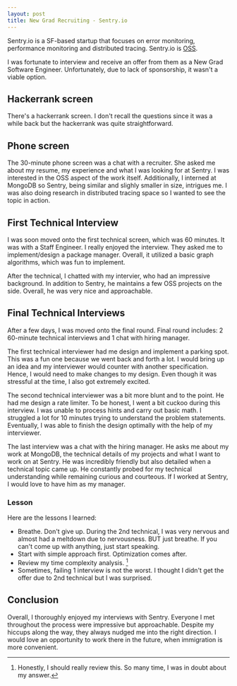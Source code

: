 ```yaml
---
layout: post
title: New Grad Recruiting - Sentry.io
---
```


Sentry.io is a SF-based startup that focuses on error monitoring, performance monitoring and distributed tracing. Sentry.io is [OSS](https://github.com/getsentry/sentry).

I was fortunate to interview and receive an offer from them as a New Grad Software Engineer. Unfortunately, due to lack of sponsorship, it wasn't a viable option.

## Hackerrank screen
There's a hackerrank screen. I don't recall the questions since it was a while back but the hackerrank was quite straightforward.

## Phone screen
The 30-minute phone screen was a chat with a recruiter. She asked me about my resume, my experience and what I was looking for at Sentry. I was interested in the OSS aspect of the work itself. Additionally, I interned at MongoDB so Sentry, being similar and slighly smaller in size, intrigues me. I was also doing research in distributed tracing space so I wanted to see the topic in action.

## First Technical Interview
I was soon moved onto the first technical screen, which was 60 minutes. It was with a Staff Engineer. I really enjoyed the interview. They asked me to implement/design a package manager. Overall, it utilized a basic graph algorithms, which was fun to implement.

After the technical, I chatted with my intervier, who had an impressive background. In addition to Sentry, he maintains a few OSS projects on the side. Overall, he was very nice and approachable.

## Final Technical Interviews
After a few days, I was moved onto the final round. Final round includes: 2 60-minute technical interviews and 1 chat with hiring manager.

The first technical interviewer had me design and implement a parking spot. This was a fun one because we went back and forth a lot. I would bring up an idea and my interviewer would counter with another specification. Hence, I would need to make changes to my design. Even though it was stressful at the time, I also got extremely excited.

The second technical interviewer was a bit more blunt and to the point. He had me design a rate limiter. To be honest, I went a bit cuckoo during this interview. I was unable to process hints and carry out basic math. I struggled a lot for 10 minutes trying to understand the problem statements. Eventually, I was able to finish the design optimally with the help of my interviewer.

The last interview was a chat with the hiring manager. He asks me about my work at MongoDB, the technical details of my projects and what I want to work on at Sentry. He was incredibly friendly but also detailed when a technical topic came up. He constantly probed for my technical understanding while remaining curious and courteous. If I worked at Sentry, I would love to have him as my manager.

### Lesson
Here are the lessons I learned:
- Breathe. Don't give up. During the 2nd technical, I was very nervous and almost had a meltdown due to nervousness. BUT just breathe. If you can't come up with anything, just start speaking.
- Start with simple approach first. Optimization comes after.
- Review my time complexity analysis. [^1]
- Sometimes, failing 1 interview is not the worst. I thought I didn't get the offer due to 2nd technical but I was surprised.

## Conclusion
Overall, I thoroughly enjoyed my interviews with Sentry. Everyone I met throughout the process were impressive but approachable. Despite my hiccups along the way, they always nudged me into the right direction. I would love an opportunity to work there in the future, when immigration is more convenient.

[^1]: Honestly, I should really review this. So many time, I was in doubt about my answer.